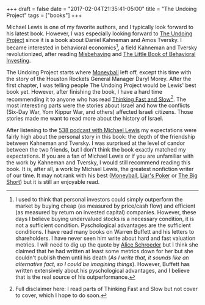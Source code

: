 +++
draft = false
date = "2017-02-04T21:35:41-05:00"
title = "The Undoing Project"
tags = ["books"]
+++

Michael Lewis is one of my favorite authors, and I typically look forward to his latest book. However, I was especially looking forward to [The Undoing Project](http://amzn.to/2kdfVMN) since it is a book about Daniel Kahneman and Amos Tversky. I became interested in behavioral economics[^investing], a field Kahneman and Tversky revolutionized, after reading [Misbehaving](http://amzn.to/2l4O6YC) and [The Little Book of Behavioral Investing](http://amzn.to/2l9AqaY).

The Undoing Project starts where [Moneyball](http://amzn.to/2jP3Ytr) left off, except this time with the story of the Houston Rockets General Manager Daryl Morey. After the first chapter, I was telling people The Undoing Project would be Lewis' best book yet. However, after finishing the book, I have a hard time recommending it to anyone who has read [Thinking Fast and Slow](http://amzn.to/2l9nTnP)[^tfs]. The most interesting parts were the stories about Israel and how the conflicts (Six-Day War, Yom Kippur War, and others) affected Israeli citizens. Those stories made me want to read more about the history of Israel.

After listening to the [538 podcast with Michael Lewis](http://fivethirtyeight.com/features/nate-silver-interviews-michael-lewis-about-his-new-book-the-undoing-project/) my expectations were fairly high about the personal story in this book: the depth of the friendship between Kahneman and Tversky. I was surprised at the level of candor between the two friends, but I don't think the book exactly matched my expectations. If you are a fan of Michael Lewis or if you are unfamiliar with the work by Kahneman and Tversky, I would still recommend reading this book. It is, after all, a work by Michael Lewis, the greatest nonfiction writer of our time. It may not rank with his best ([Moneyball](http://amzn.to/2jP3Ytr), [Liar's Poker](http://amzn.to/2l4V0Nu) or [The Big Short](http://amzn.to/2jM6BB3)) but it is still an enjoyable read.

[^investing]: I used to think that personal investors could simply outperform the market by buying cheap (as measured by price/cash flow) and efficient (as measured by return on invested capital) companies. However, these days I believe buying undervalued stocks is a necessary condition, it is not a sufficient condition. Pyschological advantages are the sufficient conditions. I have read many books on Warren Buffett and his letters to shareholders. I have never seen him write about hard and fast valuation metrics. I will need to dig up the quote by [Alice Schroeder](http://amzn.to/2k7UE4y) but I think she claimed that he had written at least some metrics down for her but she couldn't publish them until his death (*As I write that, it sounds like an alternative fact, so I could be imagining things*). However, Buffett has written extensively about his pyschological advantages, and I believe that is the real source of his outperformance.

[^tfs]: Full disclaimer here: I read parts of Thinking Fast and Slow but not cover to cover, which I hope to do soon.